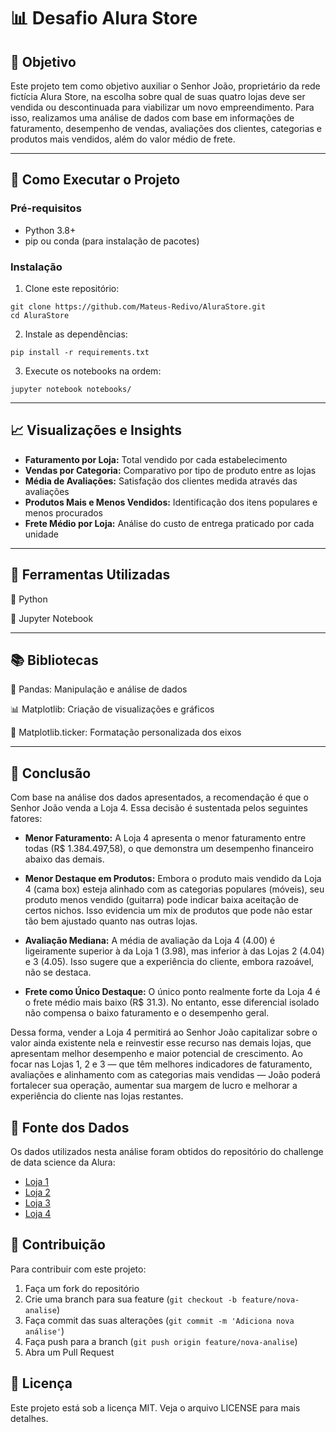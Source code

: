 # 📊 Desafio Alura Store

## 🎯 Objetivo

Este projeto tem como objetivo auxiliar o Senhor João, proprietário da rede fictícia Alura Store, na escolha sobre qual de suas quatro lojas deve ser vendida ou descontinuada para viabilizar um novo empreendimento. Para isso, realizamos uma análise de dados com base em informações de faturamento, desempenho de vendas, avaliações dos clientes, categorias e produtos mais vendidos, além do valor médio de frete.

--------------

## 🚀 Como Executar o Projeto

### Pré-requisitos

- Python 3.8+
- pip ou conda (para instalação de pacotes)

### Instalação

1. Clone este repositório:
```
git clone https://github.com/Mateus-Redivo/AluraStore.git
cd AluraStore
```

2. Instale as dependências:
```
pip install -r requirements.txt
```

3. Execute os notebooks na ordem:
```
jupyter notebook notebooks/
```

--------------

## 📈 Visualizações e Insights

* **Faturamento por Loja:** Total vendido por cada estabelecimento
* **Vendas por Categoria:** Comparativo por tipo de produto entre as lojas
* **Média de Avaliações:** Satisfação dos clientes medida através das avaliações
* **Produtos Mais e Menos Vendidos:** Identificação dos itens populares e menos procurados
* **Frete Médio por Loja:** Análise do custo de entrega praticado por cada unidade

--------------

## 🔎 Ferramentas Utilizadas

🐍 Python

📓 Jupyter Notebook

--------------

## 📚 Bibliotecas

🐼 Pandas: Manipulação e análise de dados

📊 Matplotlib: Criação de visualizações e gráficos

🔢 Matplotlib.ticker: Formatação personalizada dos eixos

--------------

## 🧠 Conclusão 

Com base na análise dos dados apresentados, a recomendação é que o Senhor João venda a Loja 4. Essa decisão é sustentada pelos seguintes fatores:

* **Menor Faturamento:** A Loja 4 apresenta o menor faturamento entre todas (R$ 1.384.497,58), o que demonstra um desempenho financeiro abaixo das demais.

* **Menor Destaque em Produtos:** Embora o produto mais vendido da Loja 4 (cama box) esteja alinhado com as categorias populares (móveis), seu produto menos vendido (guitarra) pode indicar baixa aceitação de certos nichos. Isso evidencia um mix de produtos que pode não estar tão bem ajustado quanto nas outras lojas.

* **Avaliação Mediana:** A média de avaliação da Loja 4 (4.00) é ligeiramente superior à da Loja 1 (3.98), mas inferior à das Lojas 2 (4.04) e 3 (4.05). Isso sugere que a experiência do cliente, embora razoável, não se destaca.

* **Frete como Único Destaque:** O único ponto realmente forte da Loja 4 é o frete médio mais baixo (R$ 31.3). No entanto, esse diferencial isolado não compensa o baixo faturamento e o desempenho geral.

Dessa forma, vender a Loja 4 permitirá ao Senhor João capitalizar sobre o valor ainda existente nela e reinvestir esse recurso nas demais lojas, que apresentam melhor desempenho e maior potencial de crescimento. Ao focar nas Lojas 1, 2 e 3 — que têm melhores indicadores de faturamento, avaliações e alinhamento com as categorias mais vendidas — João poderá fortalecer sua operação, aumentar sua margem de lucro e melhorar a experiência do cliente nas lojas restantes.

## 🔗 Fonte dos Dados

Os dados utilizados nesta análise foram obtidos do repositório do challenge de data science da Alura:
* [Loja 1](https://raw.githubusercontent.com/alura-es-cursos/challenge1-data-science/refs/heads/main/base-de-dados-challenge-1/loja_1.csv)
* [Loja 2](https://raw.githubusercontent.com/alura-es-cursos/challenge1-data-science/refs/heads/main/base-de-dados-challenge-1/loja_2.csv)
* [Loja 3](https://raw.githubusercontent.com/alura-es-cursos/challenge1-data-science/refs/heads/main/base-de-dados-challenge-1/loja_3.csv)
* [Loja 4](https://raw.githubusercontent.com/alura-es-cursos/challenge1-data-science/refs/heads/main/base-de-dados-challenge-1/loja_4.csv)

## 👥 Contribuição

Para contribuir com este projeto:

1. Faça um fork do repositório
2. Crie uma branch para sua feature (`git checkout -b feature/nova-analise`)
3. Faça commit das suas alterações (`git commit -m 'Adiciona nova análise'`)
4. Faça push para a branch (`git push origin feature/nova-analise`)
5. Abra um Pull Request

## 📝 Licença

Este projeto está sob a licença MIT. Veja o arquivo LICENSE para mais detalhes.
